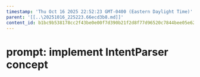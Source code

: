 ```yaml
---
timestamp: 'Thu Oct 16 2025 22:52:23 GMT-0400 (Eastern Daylight Time)'
parent: '[[..\20251016_225223.66ecd3b8.md]]'
content_id: b1bc9b538178cc2f43be0e00f7d390b21f2d8f77d96520c7844bee05e627a466
---
```


# prompt: implement IntentParser concept
